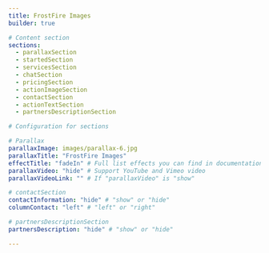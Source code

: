 ```yaml
---
title: FrostFire Images
builder: true

# Content section
sections:
  - parallaxSection
  - startedSection
  - servicesSection
  - chatSection
  - pricingSection
  - actionImageSection
  - contactSection
  - actionTextSection
  - partnersDescriptionSection

# Configuration for sections

# Parallax
parallaxImage: images/parallax-6.jpg
parallaxTitle: "FrostFire Images"
effectTitle: "fadeIn" # Full list effects you can find in documentation theme
parallaxVideo: "hide" # Support YouTube and Vimeo video 
parallaxVideoLink: "" # If "parallaxVideo" is "show"

# contactSection
contactInformation: "hide" # "show" or "hide"
columnContact: "left" # "left" or "right"

# partnersDescriptionSection
partnersDescription: "hide" # "show" or "hide"

---
```

